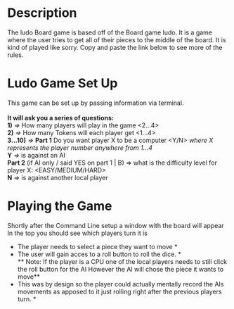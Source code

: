 # Description <br>

The ludo Board game is based off of the Board game ludo. It is a game where the user tries to get all of their pieces to the middle of the board. It is kind of played like sorry. Copy and paste the link below to see more of the rules. 

# Ludo Game Set Up
This game can be set up by passing information via terminal.<br><br>
**It will ask you a series of questions:** <br>
**1)** *=>* How many players will play in the game <2...4> <br>
**2)** *=>* How many Tokens will each player get <1...4> <br>
**3...10)** *=>* 
**Part 1**  Do you want player X to be a computer <Y/N> *where X represents the player number anywhere from 1...4* <br>
 **Y** *=>* is against an AI <br>
 **Part 2** (if AI only / said YES on part 1 | B) => what is the difficulty level for player X: <EASY/MEDIUM/HARD> <br>
 **N** *=>* is against another local player <br>

# Playing the Game <br>
Shortly after the Command Line setup a window with the board will appear <br>
In the top you should see which players turn it is <br>
* The player needs to select a piece they want to move * <br>
* The user will gain acces to a roll button to roll the dice. * <br>
** Note: If the player is a CPU one of the local players needs to still click the roll button for the AI However the AI will chose the piece it wants to move** <br>
* This was by design so the player could actually mentally record the AIs movements as apposed to it just rolling right after the previous players turn. *
